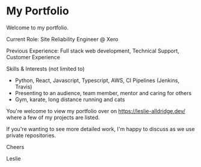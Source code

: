 # My Portfolio

Welcome to my portfolio. 

Current Role: Site Reliability Engineer @ Xero

Previous Experience: Full stack web development, Technical Support, Customer Experience

Skills & Interests (not limited to)
- Python, React, Javascript, Typescript, AWS, CI Pipelines (Jenkins, Travis)
- Presenting to an audience, team member, mentor and caring for others
- Gym, karate, long distance running and cats

You're welcome to view my portfolio over on https://leslie-alldridge.dev/ where a few of my projects are listed.

If you're wanting to see more detailed work, I'm happy to discuss as we use private repositories. 

Cheers

Leslie
